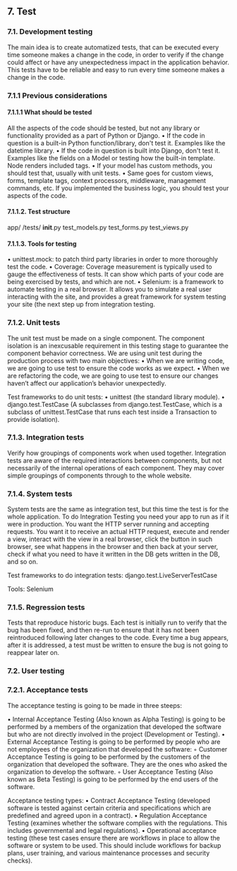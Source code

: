 ## 7. Test

### 7.1. Development testing
The main idea is to create automatized tests, that can be executed every time someone makes a change in the code, in order to verify if the change could affect or have any unexpectedness impact in the application behavior. This tests have to be reliable and easy to run every time someone makes a change in the code.


### 7.1.1 Previous considerations

#### 7.1.1.1 What should be tested
All the aspects of the code should be tested, but not any library or functionality provided as a part of Python or Django.
• If the code in question is a built-in Python function/library, don't test it. Examples like the datetime library.
• If the code in question is built into Django, don't test it. Examples like the fields on a Model or testing how the built-in template. Node renders included tags.
• If your model has custom methods, you should test that, usually with unit tests.
• Same goes for custom views, forms, template tags, context processors, middleware, management commands, etc. If you implemented the business logic, you should test your aspects of the code.

#### 7.1.1.2.  Test structure
  app/
      /tests/
          __init__.py
          test_models.py
          test_forms.py
          test_views.py

#### 7.1.1.3.  Tools for testing

• unittest.mock: to patch third party libraries in order to more thoroughly test the code.
• Coverage: Coverage measurement is typically used to gauge the effectiveness of tests. It can show which parts of your code are being exercised by tests, and which are not.
• Selenium: is a framework to automate testing in a real browser. It allows you to simulate a real user interacting with the site, and provides a great framework for system testing your site (the next step up from integration testing.


###  7.1.2. Unit tests

The unit test must be made on a single component. The component isolation is an inexcusable requirement in this testing stage to guarantee the component behavior correctness.
We are using unit test during the production process with two main objectives:
• When we are writing code, we are going to use test to ensure the code works as we expect.
• When we are refactoring the code, we are going to use test to ensure our changes haven’t affect our application’s behavior unexpectedly.

Test frameworks to do unit tests:
• unittest (the standard library module).
• django.test.TestCase (A subclasses from django.test.TestCase, which is a subclass of unittest.TestCase that runs each test inside a Transaction to provide isolation).


### 7.1.3. Integration tests
Verify how groupings of components work when used together. Integration tests are aware of the required interactions between components, but not necessarily of the internal operations of each component. They may cover simple groupings of components through to the whole website.


### 7.1.4. System tests
System tests are the same as integration test, but this time the test is for the whole application.
To do Integration Testing you need your app to run as if it were in production. You want the HTTP server running and accepting requests. You want it to receive an actual HTTP request, execute and render a view, interact with the view in a real browser, click the button in such browser, see what happens in the browser and then back at your server, check if what you need to have it written in the DB gets written in the DB, and so on.

Test frameworks to do integration tests:
django.test.LiveServerTestCase

Tools:
Selenium


### 7.1.5. Regression tests
Tests that reproduce historic bugs. Each test is initially run to verify that the bug has been fixed, and then re-run to ensure that it has not been reintroduced following later changes to the code.
Every time a bug appears, after it is addressed, a test must be written to ensure the bug is not going to reappear later on.


### 7.2. User testing

### 7.2.1. Acceptance tests

The acceptance testing is going to be made in three steeps:

• Internal Acceptance Testing (Also known as Alpha Testing) is going to be performed by a members of the organization that developed the software but who are not directly involved in the project (Development or Testing).
• External Acceptance Testing is going to be performed by people who are not employees of the organization that developed the software:
◦ Customer Acceptance Testing is going to be performed by the customers of the organization that developed the software. They are the ones who asked the organization to develop the software.
◦ User Acceptance Testing (Also known as Beta Testing) is going to be performed by the end users of the software.

Acceptance testing types:
• Contract Acceptance Testing (developed software is tested against certain criteria and specifications which are predefined and agreed upon in a contract).
• Regulation Acceptance Testing (examines whether the software complies with the regulations. This includes governmental and legal regulations).
• Operational acceptance testing (these test cases ensure there are workflows in place to allow the software or system to be used.
This should include workflows for backup plans, user training, and various maintenance processes and security checks).
